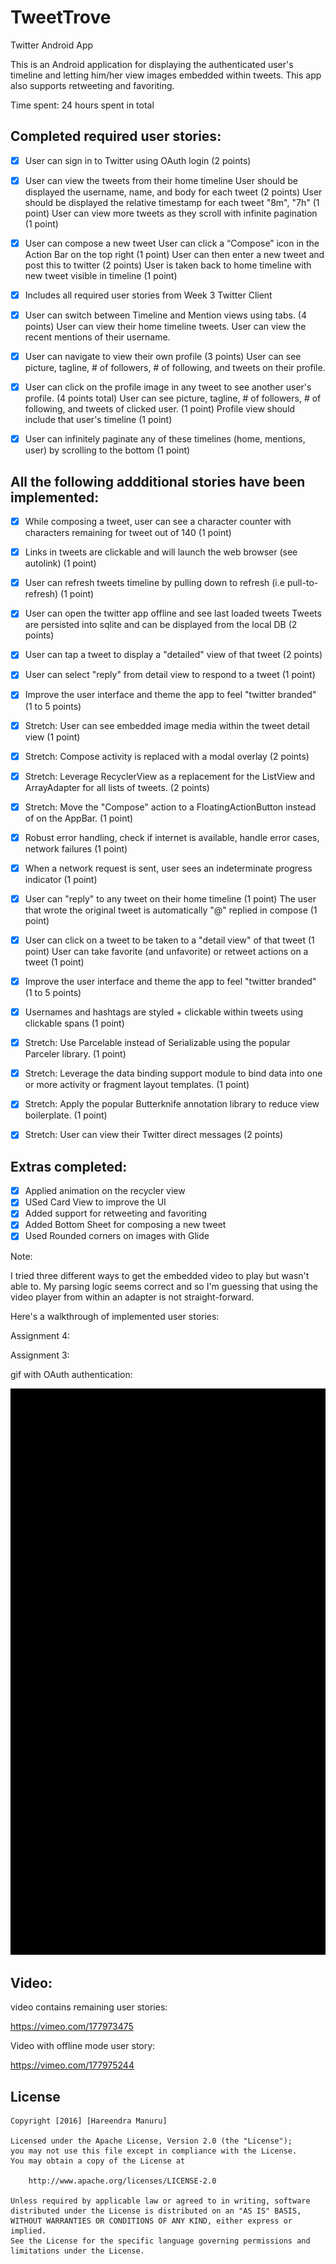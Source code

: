 # TweetTrove
Twitter Android App

This is an Android application for displaying the authenticated user's timeline and letting him/her view images embedded within tweets. This app also supports retweeting and favoriting.


Time spent: 24 hours spent in total

## Completed required user stories:

* [X] User can sign in to Twitter using OAuth login (2 points)
* [X] User can view the tweets from their home timeline
        User should be displayed the username, name, and body for each tweet (2 points)
        User should be displayed the relative timestamp for each tweet "8m", "7h" (1 point)
        User can view more tweets as they scroll with infinite pagination (1 point)
* [X] User can compose a new tweet
        User can click a “Compose” icon in the Action Bar on the top right (1 point)
        User can then enter a new tweet and post this to twitter (2 points)
        User is taken back to home timeline with new tweet visible in timeline (1 point)

* [X]  Includes all required user stories from Week 3 Twitter Client
* [X]  User can switch between Timeline and Mention views using tabs. (4 points)
        User can view their home timeline tweets.
        User can view the recent mentions of their username.
* [X]  User can navigate to view their own profile (3 points)
        User can see picture, tagline, # of followers, # of following, and tweets on their profile.
* [X]  User can click on the profile image in any tweet to see another user's profile. (4 points total)
         User can see picture, tagline, # of followers, # of following, and tweets of clicked user. (1 point)
        Profile view should include that user's timeline (1 point)

* [X]  User can infinitely paginate any of these timelines (home, mentions, user) by scrolling to the bottom (1 point)


## All the following addditional stories have been implemented:

* [X] While composing a tweet, user can see a character counter with characters remaining for tweet out of 140 (1 point)
* [X] Links in tweets are clickable and will launch the web browser (see autolink) (1 point)
* [X] User can refresh tweets timeline by pulling down to refresh (i.e pull-to-refresh) (1 point)
* [X] User can open the twitter app offline and see last loaded tweets
        Tweets are persisted into sqlite and can be displayed from the local DB (2 points)
* [X] User can tap a tweet to display a "detailed" view of that tweet (2 points)
* [X] User can select "reply" from detail view to respond to a tweet (1 point)
* [X] Improve the user interface and theme the app to feel "twitter branded" (1 to 5 points)
* [X] Stretch: User can see embedded image media within the tweet detail view (1 point)

* [X] Stretch: Compose activity is replaced with a modal overlay (2 points)
* [X] Stretch: Leverage RecyclerView as a replacement for the ListView and ArrayAdapter for all lists of tweets. (2 points)
* [X] Stretch: Move the "Compose" action to a FloatingActionButton instead of on the AppBar. (1 point)


* [X]   Robust error handling, check if internet is available, handle error cases, network failures (1 point)
* [X]   When a network request is sent, user sees an indeterminate progress indicator (1 point)
* [X]   User can "reply" to any tweet on their home timeline (1 point)
                The user that wrote the original tweet is automatically "@" replied in compose (1 point)
* [X]   User can click on a tweet to be taken to a "detail view" of that tweet (1 point)
                User can take favorite (and unfavorite) or retweet actions on a tweet (1 point)
* [X]   Improve the user interface and theme the app to feel "twitter branded" (1 to 5 points)

* [X]   Usernames and hashtags are styled + clickable within tweets using clickable spans (1 point)
* [X]   Stretch: Use Parcelable instead of Serializable using the popular Parceler library. (1 point)
* [X]   Stretch: Leverage the data binding support module to bind data into one or more activity or fragment layout templates. (1 point)
* [X]   Stretch: Apply the popular Butterknife annotation library to reduce view boilerplate. (1 point)
* [X]   Stretch: User can view their Twitter direct messages (2 points)

## Extras completed:

* [X] Applied animation on the recycler view
* [X] USed Card View to improve the UI
* [X] Added support for retweeting and favoriting
* [X] Added Bottom Sheet for composing a new tweet
* [X] Used Rounded corners on images with Glide

Note:

I tried three different ways to get the embedded video to play but wasn't able to. My parsing logic seems correct and so I'm guessing that using the video player from within an adapter is not straight-forward. 


Here's a walkthrough of implemented user stories:


Assignment 4:





Assignment 3:

gif with OAuth authentication:

<img src='https://github.com/mhareendra/TweetTrove/blob/master/TT1.gif' width=' '/>


## Video:

video contains remaining user stories:

https://vimeo.com/177973475

Video with offline mode user story:

https://vimeo.com/177975244


## License

    Copyright [2016] [Hareendra Manuru]

    Licensed under the Apache License, Version 2.0 (the "License");
    you may not use this file except in compliance with the License.
    You may obtain a copy of the License at

        http://www.apache.org/licenses/LICENSE-2.0

    Unless required by applicable law or agreed to in writing, software
    distributed under the License is distributed on an "AS IS" BASIS,
    WITHOUT WARRANTIES OR CONDITIONS OF ANY KIND, either express or implied.
    See the License for the specific language governing permissions and
    limitations under the License.
